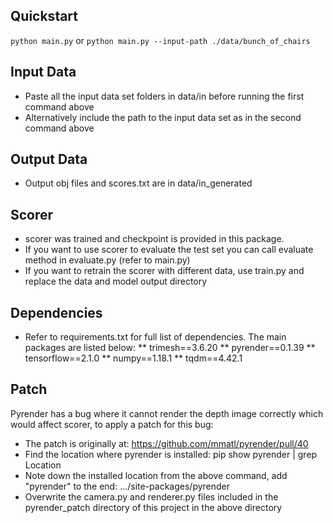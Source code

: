 ## Quickstart
`python main.py` or 
`python main.py --input-path ./data/bunch_of_chairs`

## Input Data
* Paste all the input data set folders in data/in before running the first command above
* Alternatively include the path to the input data set as in the second command above

## Output Data
* Output obj files and scores.txt are in data/in_generated

## Scorer
* scorer was trained and checkpoint is provided in this package.
* If you want to use scorer to evaluate the test set you can call evaluate method in evaluate.py (refer to main.py)
* If you want to retrain the scorer with different data, use train.py and replace the data and model output directory

## Dependencies
* Refer to requirements.txt for full list of dependencies. The main packages are listed below:
** trimesh==3.6.20
** pyrender==0.1.39
** tensorflow==2.1.0
** numpy==1.18.1
** tqdm==4.42.1


## Patch
Pyrender has a bug where it cannot render the depth image correctly which would affect scorer, to apply a patch for this bug:
* The patch is originally at: https://github.com/mmatl/pyrender/pull/40
* Find the location where pyrender is installed: pip show pyrender | grep Location
* Note down the installed location from the above command, add "pyrender" to the end: .../site-packages/pyrender
* Overwrite the camera.py and renderer.py files included in the pyrender_patch directory of this project in the above directory

